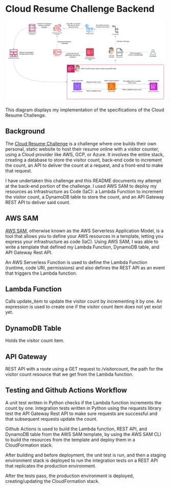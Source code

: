# Cloud Resume Challenge Backend
![Infrastructure Diagram](/Cloud_Resume_Challenge_Backend.png)

This diagram displays my implementation of the specifications of the Cloud Resume Challenge.

## Background

The [Cloud Resume Challenge](https://cloudresumechallenge.dev/docs/the-challenge/) is a challenge where one builds their own personal, static website to host their resume online with a visitor counter, using a Cloud provider like AWS, GCP, or Azure. It involves the entire stack, creating a database to store the visitor count, back-end code to increment the count, an API to deliver the count at a request, and a front-end to make that request.

I have undertaken this challenge and this README documents my attempt at the back-end portion of the challenge. I used AWS SAM to deploy my resources as Infrastructure as Code (IaC): a Lambda Function to increment the visitor count, a DynamoDB table to store the count, and an API Gateway REST API to deliver said count.

## AWS SAM

[AWS SAM](https://aws.amazon.com/serverless/sam/), otherwise known as the AWS Serverless Application Model, is a tool that allows you to define your AWS resources in a template, letting you express your infrastructure as code (IaC). Using AWS SAM, I was able to write a template that defined my Lambda Function, DynamoDB table, and API Gateway Rest API.

An AWS Serverless Function is used to define the Lambda Function (runtime, code URI, permissions) and also defines the REST API as an event that triggers the Lambda function.

## Lambda Function

Calls update_item to update the visitor count by incrementing it by one. An expression is used to create one if the visitor count item does not yet exist yet.

## DynamoDB Table

Holds the visitor count item.

## API Gateway

REST API with a route using a GET request to /visitorcount, the path for the visitor count resource that we get from the Lambda function.

## Testing and Github Actions Workflow

A unit test written in Python checks if the Lambda function increments the count by one. Integration tests written in Python using the requests library test the API Gateway Rest API to make sure requests are successful and that subsequent requests update the count.

Github Actions is used to build the Lambda function, REST API, and DynamoDB table from the AWS SAM template, by using the AWS SAM CLI to build the resources from the template and deploy them in a CloudFormation stack.

After building and before deployment, the unit test is run, and then a staging environment stack is deployed to run the integration tests on a REST API that replicates the production environment.

After the tests pass, the production environment is deployed, creating/updating the CloudFormation stack.
